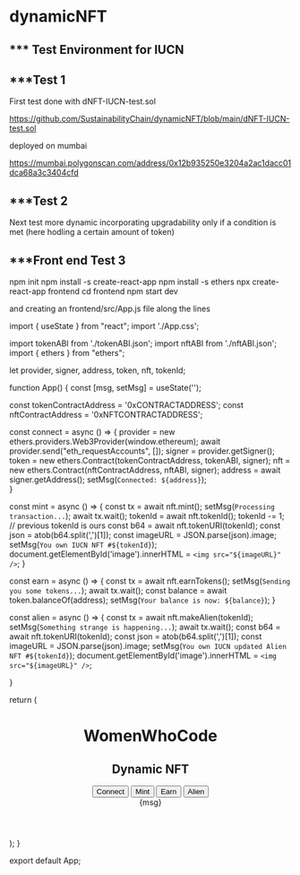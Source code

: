 # dynamicNFT
*** Test Environment for IUCN
----------------

***Test 1
----------------
First test done with dNFT-IUCN-test.sol

https://github.com/SustainabilityChain/dynamicNFT/blob/main/dNFT-IUCN-test.sol

deployed on mumbai

https://mumbai.polygonscan.com/address/0x12b935250e3204a2ac1dacc01dca68a3c3404cfd

***Test 2
----------------
Next test more dynamic incorporating upgradability only if a condition is met (here hodling a certain amount of token)

***Front end Test 3
----------------
npm init
npm install -s create-react-app
npm install -s ethers
npx create-react-app frontend
cd frontend
npm start dev


and creating an frontend/src/App.js file along the lines 

import { useState } from "react";
import './App.css';

import tokenABI from './tokenABI.json';
import nftABI from './nftABI.json';
import { ethers } from "ethers";

let provider, signer, address, token, nft, tokenId;

function App() {
  const [msg, setMsg] = useState('');

  const tokenContractAddress = '0xCONTRACTADDRESS';
  const nftContractAddress = '0xNFTCONTRACTADDRESS';
  
  const connect = async () => {
    provider = new ethers.providers.Web3Provider(window.ethereum);
    await provider.send("eth_requestAccounts", []);
    signer = provider.getSigner();
    token = new ethers.Contract(tokenContractAddress, tokenABI, signer);
    nft = new ethers.Contract(nftContractAddress, nftABI, signer);
    address = await signer.getAddress();
    setMsg(`Connected: ${address}`);  
  }
  
  const mint = async () => {
    const tx = await nft.mint();
    setMsg(`Processing transaction...`);
    await tx.wait();
    tokenId = await nft.tokenId();
    tokenId -= 1; // previous tokenId is ours
    const b64 = await nft.tokenURI(tokenId);
    const json = atob(b64.split(',')[1]);
    const imageURL = JSON.parse(json).image;
    setMsg(`You own IUCN NFT #${tokenId}`);
    document.getElementById('image').innerHTML = `<img src="${imageURL}" />`;
  }
  
  const earn = async () => {
    const tx = await nft.earnTokens();
    setMsg(`Sending you some tokens...`);
    await tx.wait();
    const balance = await token.balanceOf(address);
    setMsg(`Your balance is now: ${balance}`);
  }
  
  const alien = async () => {
    const tx = await nft.makeAlien(tokenId);
    setMsg(`Something strange is happening...`);
    await tx.wait();
    const b64 = await nft.tokenURI(tokenId);
    const json = atob(b64.split(',')[1]);
    const imageURL = JSON.parse(json).image;
    setMsg(`You own IUCN updated Alien NFT #${tokenId}`);
    document.getElementById('image').innerHTML = `<img src="${imageURL}" />`;
    
  }

  return (
    <div className="App">
      <header className="App-header">
        <h1>WomenWhoCode</h1>
        <h2>Dynamic NFT</h2>
        <div id="image"></div>
        <div id="buttons">
          <button onClick={connect}>Connect</button>
          <button onClick={mint}>Mint</button>
          <button onClick={earn}>Earn</button>
          <button onClick={alien}>Alien</button>
        </div>
        <div id="msg">{msg}</div>
      </header>
    </div>
  );
}

export default App;
